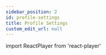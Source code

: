 ```yaml
---
sidebar_position: 2
id: profile-settings
title: Profile Settings
custom_edit_url: null
---
```

import ReactPlayer from 'react-player'

